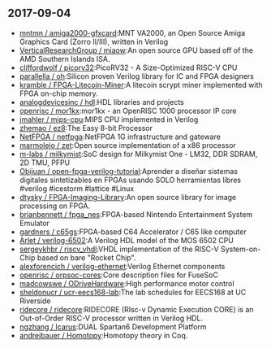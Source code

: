 ## 2017-09-04

* [mntmn / amiga2000-gfxcard](https://github.com/mntmn/amiga2000-gfxcard):MNT VA2000, an Open Source Amiga Graphics Card (Zorro II/III), written in Verilog
* [VerticalResearchGroup / miaow](https://github.com/VerticalResearchGroup/miaow):An open source GPU based off of the AMD Southern Islands ISA.
* [cliffordwolf / picorv32](https://github.com/cliffordwolf/picorv32):PicoRV32 - A Size-Optimized RISC-V CPU
* [parallella / oh](https://github.com/parallella/oh):Silicon proven Verilog library for IC and FPGA designers
* [kramble / FPGA-Litecoin-Miner](https://github.com/kramble/FPGA-Litecoin-Miner):A litecoin scrypt miner implemented with FPGA on-chip memory.
* [analogdevicesinc / hdl](https://github.com/analogdevicesinc/hdl):HDL libraries and projects
* [openrisc / mor1kx](https://github.com/openrisc/mor1kx):mor1kx - an OpenRISC 1000 processor IP core
* [jmahler / mips-cpu](https://github.com/jmahler/mips-cpu):MIPS CPU implemented in Verilog
* [zhemao / ez8](https://github.com/zhemao/ez8):The Easy 8-bit Processor
* [NetFPGA / netfpga](https://github.com/NetFPGA/netfpga):NetFPGA 1G infrastructure and gateware
* [marmolejo / zet](https://github.com/marmolejo/zet):Open source implementation of a x86 processor
* [m-labs / milkymist](https://github.com/m-labs/milkymist):SoC design for Milkymist One - LM32, DDR SDRAM, 2D TMU, PFPU
* [Obijuan / open-fpga-verilog-tutorial](https://github.com/Obijuan/open-fpga-verilog-tutorial):Aprender a diseñar sistemas digitales sintetizables en FPGAs usando SOLO herramientas libres #verilog #icestorm #lattice #Linux
* [dtysky / FPGA-Imaging-Library](https://github.com/dtysky/FPGA-Imaging-Library):An open source library for image processing on FPGA.
* [brianbennett / fpga_nes](https://github.com/brianbennett/fpga_nes):FPGA-based Nintendo Entertainment System Emulator
* [gardners / c65gs](https://github.com/gardners/c65gs):FPGA-based C64 Accelerator / C65 like computer
* [Arlet / verilog-6502](https://github.com/Arlet/verilog-6502):A Verilog HDL model of the MOS 6502 CPU
* [sergeykhbr / riscv_vhdl](https://github.com/sergeykhbr/riscv_vhdl):VHDL implementation of the RISC-V System-on-Chip based on bare "Rocket Chip".
* [alexforencich / verilog-ethernet](https://github.com/alexforencich/verilog-ethernet):Verilog Ethernet components
* [openrisc / orpsoc-cores](https://github.com/openrisc/orpsoc-cores):Core description files for FuseSoC
* [madcowswe / ODriveHardware](https://github.com/madcowswe/ODriveHardware):High performance motor control
* [sheldonucr / ucr-eecs168-lab](https://github.com/sheldonucr/ucr-eecs168-lab):The lab schedules for EECS168 at UC Riverside
* [ridecore / ridecore](https://github.com/ridecore/ridecore):RIDECORE (RIsc-v Dynamic Execution CORE) is an Out-of-Order RISC-V processor written in Verilog HDL.
* [ngzhang / Icarus](https://github.com/ngzhang/Icarus):DUAL Spartan6 Development Platform
* [andrejbauer / Homotopy](https://github.com/andrejbauer/Homotopy):Homotopy theory in Coq.
